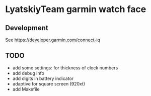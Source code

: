 # LyatskiyTeam garmin watch face

## Development

See https://developer.garmin.com/connect-iq

## TODO
- add some settings: for thickness of clock numbers
- add debug info
- add digits in battery indicator
- adaptive for square screen (920xt)
- add Makefile